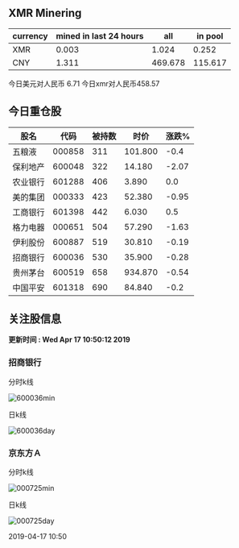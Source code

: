 ## XMR Minering

|currency|mined in last 24 hours|all|in pool|
|---|---|---|---|
|XMR|0.003|1.024|0.252|
|CNY|1.311|469.678|115.617|

今日美元对人民币 6.71	今日xmr对人民币458.57


## 今日重仓股 

|股名|代码|被持数|时价|涨跌%|
|---|---|---|---|---|
|五粮液|000858|311|101.800|-0.4|
|保利地产|600048|322|14.180|-2.07|
|农业银行|601288|406|3.890|0.0|
|美的集团|000333|423|52.380|-0.95|
|工商银行|601398|442|6.030|0.5|
|格力电器|000651|504|57.290|-1.63|
|伊利股份|600887|519|30.810|-0.19|
|招商银行|600036|530|35.900|-0.28|
|贵州茅台|600519|658|934.870|-0.54|
|中国平安|601318|690|84.840|-0.2|

## 关注股信息
**更新时间 : Wed Apr 17 10:50:12 2019**
### 招商银行 
分时k线

![600036min](http://image.sinajs.cn/newchart/min/n/sh600036.gif)

日k线

![600036day](http://image.sinajs.cn/newchart/daily/n/sh600036.gif)

### 京东方Ａ 
分时k线

![000725min](http://image.sinajs.cn/newchart/min/n/sz000725.gif)

日k线

![000725day](http://image.sinajs.cn/newchart/daily/n/sz000725.gif)

2019-04-17 10:50